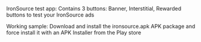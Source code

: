 IronSource test app: Contains 3 buttons: Banner, Interstitial, Rewarded buttons to test your IronSource ads

Working sample: Download and install the ironsource.apk APK package and force install it with an APK Installer from the Play store
